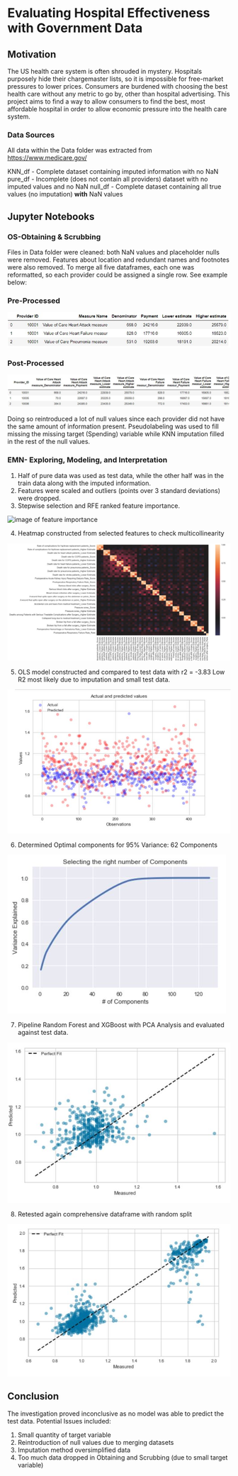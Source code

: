 
#  Evaluating Hospital Effectiveness with Government Data

## Motivation

The US health care system is often shrouded in mystery. Hospitals purposely hide their chargemaster lists, so it is impossible for free-market pressures to lower prices. Consumers are burdened with choosing the best health care without any metric to go by, other than hospital advertising. This project aims to find a way to allow consumers to find the best, most affordable hospital in order to allow economic pressure into the health care system.

### Data Sources
All data within the Data folder was extracted from https://www.medicare.gov/

KNN_df - Complete dataset containing imputed information with no NaN
pure_df - Incomplete (does not contain all providers) dataset with no imputed values and no NaN
null_df - Complete dataset containing all true values (no imputation) **with** NaN values

## Jupyter Notebooks

### OS-Obtaining & Scrubbing
Files in Data folder were cleaned: both NaN values and placeholder nulls were removed. Features about location and redundant names and footnotes were also removed.
To merge all five dataframes, each one was reformatted, so each provider could be assigned a single row. See example below:

### Pre-Processed 

![Image of preworked df](images/provider_prework.JPG) 

### Post-Processed

![postworked_df](images/provider_postwork.JPG)

Doing so reintroduced a lot of null values since each provider did not have the same amount of information present. Pseudolabeling was used to fill missing the missing target (Spending) variable while KNN imputation filled in the rest of the null values.

### EMN- Exploring, Modeling, and Interpretation

1. Half of pure data was used as test data, while the other half was in the train data along with the imputed information.
2. Features were scaled and outliers (points over 3 standard deviations) were dropped.
3. Stepwise selection and RFE ranked feature importance.

![image of feature importance](images/rfe_feature_import.JPG)

4. Heatmap constructed from selected features to check multicollinearity

![heatmap](images/corr_heatmap.JPG)

5. OLS model constructed and compared to test data with r2 = -3.83
Low R2 most likely due to imputation and small test data.

![ols_error](images/OLS_error.JPG)

6. Determined Optimal components for 95% Variance: 62 Components

![PCA](images/PCA.JPG)

7. Pipeline Random Forest and XGBoost with PCA Analysis and evaluated against test data. 

![ML_error](images/ML_error.JPG)

8. Retested again comprehensive dataframe with random split

![error_cheat](images/error_cheat.JPG)

## Conclusion
The investigation proved inconclusive as no model was able to predict the test data.
Potential Issues included:
1. Small quantity of target variable
2. Reintroduction of null values due to merging datasets
3. Imputation method oversimplified data
4. Too much data dropped in Obtaining and Scrubbing (due to small target variable)


